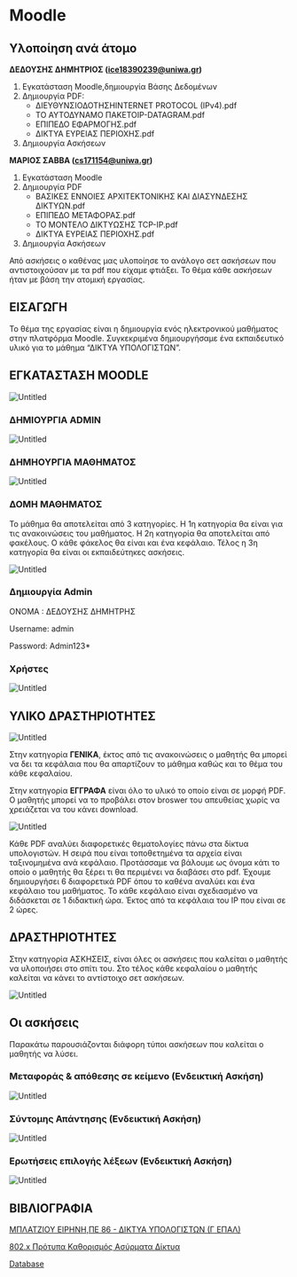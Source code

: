 # Moodle

## Υλοποίηση ανά άτομο

**ΔΕΔΟΥΣΗΣ ΔΗΜΗΤΡΙΟΣ (ice18390239@uniwa.gr)**

1. Εγκατάσταση Moodle,δημιουργία Βάσης Δεδομένων
2. Δημιουργία PDF:
    - ΔΙΕΥΘΥΝΣΙΟΔΟΤΗΣΗINTERNET PROTOCOL (IPv4).pdf
    - ΤΟ ΑΥΤΟΔΥΝΑΜΟ ΠΑΚΕΤΟIP-DATAGRAM.pdf
    - ΕΠΙΠΕΔΟ ΕΦΑΡΜΟΓΗΣ.pdf
    - ΔΙΚΤΥΑ ΕΥΡΕΙΑΣ ΠΕΡΙΟΧΗΣ.pdf
3. Δημιουργία Ασκήσεων

**ΜΑΡΙΟΣ ΣΑΒΒΑ (cs171154@uniwa.gr)**

1. Εγκατάσταση Moodle
2. Δημιουργία PDF
    - ΒΑΣΙΚΕΣ ΕΝΝΟΙΕΣ ΑΡΧΙΤΕΚΤΟΝΙΚΗΣ ΚΑΙ ΔΙΑΣΥΝΔΕΣΗΣ ΔΙΚΤΥΩΝ.pdf
    - ΕΠΙΠΕΔΟ ΜΕΤΑΦΟΡΑΣ.pdf
    - TO ΜΟΝΤΕΛΟ ΔΙΚΤΥΩΣΗΣ TCP-IP.pdf
    - ΔΙΚΤΥΑ ΕΥΡΕΙΑΣ ΠΕΡΙΟΧΗΣ.pdf
3. Δημιουργία Ασκήσεων

Από ασκήσεις ο καθένας μας υλοποίησε το ανάλογο σετ ασκήσεων που αντιστοιχούσαν με τα pdf που είχαμε φτιάξει. Το θέμα κάθε ασκήσεων ήταν με βάση την ατομική εργασίας. 

## ΕΙΣΑΓΩΓΗ

Το θέμα της εργασίας είναι η δημιουργία ενός ηλεκτρονικού μαθήματος στην πλατφόρμα Moodle. Συγκεκριμένα δημιουργήσαμε ένα εκπαιδευτικό υλικό για το μάθημα “ΔΙΚΤΥΑ ΥΠΟΛΟΓΙΣΤΩΝ”.  

## ΕΓΚΑΤΑΣΤΑΣΗ MOODLE

![Untitled](Moodle%201f66eb442e4e48848ff6f366ead8d495/Untitled.png)

### ΔΗΜΙΟΥΡΓΙΑ ADMIN

![Untitled](Moodle%201f66eb442e4e48848ff6f366ead8d495/Untitled%201.png)

### ΔΗΜΗΟΥΡΓΙΑ ΜΑΘΗΜΑΤΟΣ

![Untitled](Moodle%201f66eb442e4e48848ff6f366ead8d495/Untitled%202.png)

### ΔΟΜΗ ΜΑΘΗΜΑΤΟΣ

Το μάθημα θα αποτελείται από 3 κατηγορίες. Η 1η κατηγορία θα είναι για τις ανακοινώσεις του μαθήματος. Η 2η κατηγορία θα αποτελείται από φακέλους. Ο κάθε φάκελος θα είναι και ένα κεφάλαιο. Τέλος η 3η κατηγορία θα είναι οι εκπαιδεύτηκες ασκήσεις. 

![Untitled](Moodle%201f66eb442e4e48848ff6f366ead8d495/Untitled%203.png)

### Δημιουργία Admin

ΟΝΟΜΑ : ΔΕΔΟΥΣΗΣ ΔΗΜΗΤΡΗΣ

Username: admin

Password: Admin123*

### **Χρήστες**

![Untitled](Moodle%201f66eb442e4e48848ff6f366ead8d495/Untitled%204.png)

## ΥΛΙΚΟ ΔΡΑΣΤΗΡΙΟΤΗΤΕΣ

![Untitled](Moodle%201f66eb442e4e48848ff6f366ead8d495/Untitled%205.png)

Στην κατηγορία **ΓΕΝΙΚΑ**, έκτος από τις ανακοινώσεις ο μαθητής θα μπορεί να δει τα κεφάλαια που θα απαρτίζουν το μάθημα καθώς και το θέμα του κάθε κεφαλαίου.  

Στην κατηγορία **ΕΓΓΡΑΦΑ** είναι όλο το υλικό το οποίο είναι σε μορφή PDF. Ο μαθητής μπορεί να το προβάλει στον broswer του απευθείας χωρίς να χρειάζεται να του κάνει download. 

![Untitled](Moodle%201f66eb442e4e48848ff6f366ead8d495/Untitled%206.png)

Κάθε PDF αναλύει διαφορετικές θεματολογίες πάνω στα δίκτυα υπολογιστών. Η σειρά που είναι τοποθετημένα τα αρχεία είναι ταξινομημένα ανά κεφάλαιο. Προτάσσαμε να βάλουμε ως όνομα κάτι το οποίο ο μαθητής θα ξέρει τι θα περιμένει να διαβάσει στο pdf. Έχουμε δημιουργήσει 6 διαφορετικά PDF όπου το καθένα αναλύει και ένα κεφάλαιο του μαθήματος. Το κάθε κεφάλαιο είναι σχεδιασμένο να διδάσκεται σε 1 διδακτική ώρα. Έκτος από τα κεφάλαια του IP που είναι σε 2 ώρες. 

## ΔΡΑΣΤΗΡΙΟΤΗΤΕΣ

Στην κατηγορία ΑΣΚΗΣΕΙΣ, είναι όλες οι ασκήσεις που καλείται ο μαθητής να υλοποιήσει στο σπίτι του. Στο τέλος κάθε κεφαλαίου ο μαθητής καλείται να κάνει το αντίστοιχο σετ ασκήσεων.

![Untitled](Moodle%201f66eb442e4e48848ff6f366ead8d495/Untitled%207.png)

## Οι ασκήσεις

Παρακάτω παρουσιάζονται διάφορη τύποι ασκήσεων που καλείται ο μαθητής να λύσει.

### **Μεταφοράς & απόθεσης σε κείμενο (Ενδεικτική Ασκήση)**

![Untitled](Moodle%201f66eb442e4e48848ff6f366ead8d495/Untitled%208.png)

### Σύντομης Απάντησης **(Ενδεικτική Ασκήση)**

![Untitled](Moodle%201f66eb442e4e48848ff6f366ead8d495/Untitled%209.png)

### **Ερωτήσεις επιλογής λέξεων (Ενδεικτική Ασκήση)**

![Untitled](Moodle%201f66eb442e4e48848ff6f366ead8d495/Untitled%2010.png)

## ΒΙΒΛΙΟΓΡΑΦΙΑ

[ΜΠΛΑΤΖΙΟΥ  ΕΙΡΗΝΗ,ΠΕ 86 - ΔΙΚΤΥΑ ΥΠΟΛΟΓΙΣΤΩΝ (Γ ΕΠΑΛ)](https://sites.google.com/view/renablatz-epal/δικτυα-υπολογιστων-γ-επαλ?authuser=0)

[802.x Πρότυπα Καθορισμός Ασύρματα Δίκτυα](http://www.221021.com/Networking/wireless-networking/81937.html)

[Database](https://www.notion.so/Database-cc71127167b44d71822a9ce8cb4723c6?pvs=21)